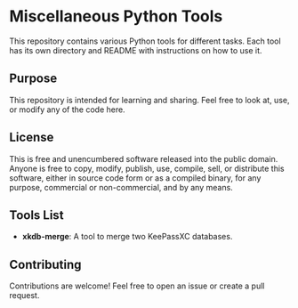# Miscellaneous Python Tools

This repository contains various Python tools for different tasks. Each tool has its own directory and README with instructions on how to use it.

## Purpose

This repository is intended for learning and sharing. Feel free to look at, use, or modify any of the code here.

## License

This is free and unencumbered software released into the public domain. Anyone is free to copy, modify, publish, use, compile, sell, or distribute this software, either in source code form or as a compiled binary, for any purpose, commercial or non-commercial, and by any means.

## Tools List

- **xkdb-merge**: A tool to merge two KeePassXC databases.

## Contributing

Contributions are welcome! Feel free to open an issue or create a pull request.